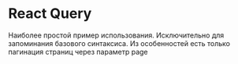 # React Query

Наиболее простой пример использования. Исключительно для запоминания базового синтаксиса. Из особенностей есть только пагинация страниц через параметр page


